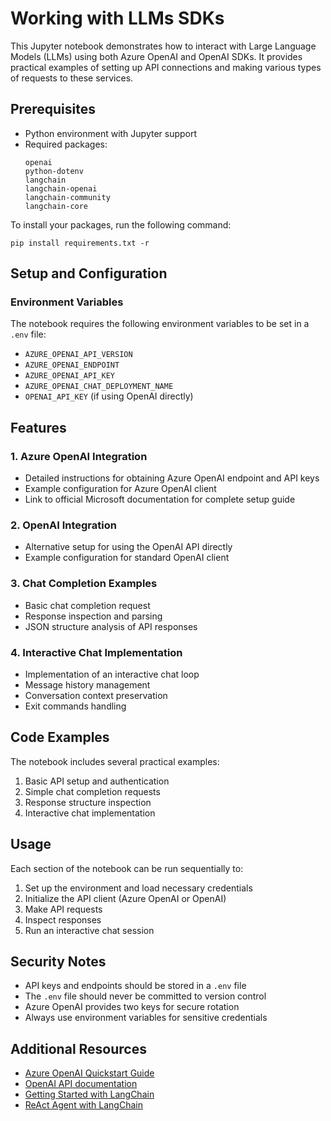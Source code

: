 # Working with LLMs SDKs

This Jupyter notebook demonstrates how to interact with Large Language Models (LLMs) using both Azure OpenAI and OpenAI SDKs. It provides practical examples of setting up API connections and making various types of requests to these services.

## Prerequisites

- Python environment with Jupyter support
- Required packages:
  ```
  openai
  python-dotenv
  langchain
  langchain-openai
  langchain-community
  langchain-core
  ```

To install your packages, run the following command:

```
pip install requirements.txt -r
```


## Setup and Configuration

### Environment Variables
The notebook requires the following environment variables to be set in a `.env` file:
- `AZURE_OPENAI_API_VERSION`
- `AZURE_OPENAI_ENDPOINT`
- `AZURE_OPENAI_API_KEY`
- `AZURE_OPENAI_CHAT_DEPLOYMENT_NAME`
- `OPENAI_API_KEY` (if using OpenAI directly)

## Features

### 1. Azure OpenAI Integration
- Detailed instructions for obtaining Azure OpenAI endpoint and API keys
- Example configuration for Azure OpenAI client
- Link to official Microsoft documentation for complete setup guide

### 2. OpenAI Integration
- Alternative setup for using the OpenAI API directly
- Example configuration for standard OpenAI client

### 3. Chat Completion Examples
- Basic chat completion request
- Response inspection and parsing
- JSON structure analysis of API responses

### 4. Interactive Chat Implementation
- Implementation of an interactive chat loop
- Message history management
- Conversation context preservation
- Exit commands handling

## Code Examples

The notebook includes several practical examples:
1. Basic API setup and authentication
2. Simple chat completion requests
3. Response structure inspection
4. Interactive chat implementation

## Usage

Each section of the notebook can be run sequentially to:
1. Set up the environment and load necessary credentials
2. Initialize the API client (Azure OpenAI or OpenAI)
3. Make API requests
4. Inspect responses
5. Run an interactive chat session

## Security Notes

- API keys and endpoints should be stored in a `.env` file
- The `.env` file should never be committed to version control
- Azure OpenAI provides two keys for secure rotation
- Always use environment variables for sensitive credentials

## Additional Resources

- [Azure OpenAI Quickstart Guide](https://learn.microsoft.com/en-us/azure/ai-services/openai/gpt-v-quickstart?tabs=command-line%2Ckeyless%2Ctypescript-keyless&pivots=programming-language-python)
- [OpenAI API documentation](https://platform.openai.com/docs/overview)
- [Getting Started with LangChain](https://python.langchain.com/docs/introduction/)
- [ReAct Agent with LangChain](https://python.langchain.com/docs/tutorials/agents/)
